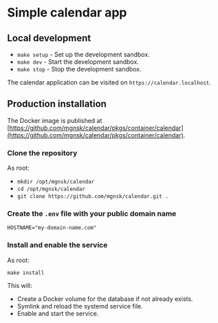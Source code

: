 # Simple calendar app

## Local development

- `make setup` - Set up the development sandbox.
- `make dev` - Start the development sandbox.
- `make stop` - Stop the development sandbox.

The calendar application can be visited on `https://calendar.localhost`.

## Production installation

The Docker image is published at [https://github.com/mgnsk/calendar/pkgs/container/calendar](https://github.com/mgnsk/calendar/pkgs/container/calendar).

### Clone the repository

As root:

- `mkdir /opt/mgnsk/calendar`
- `cd /opt/mgnsk/calendar`
- `git clone https://github.com/mgnsk/calendar.git .`

### Create the `.env` file with your public domain name

```env
HOSTNAME="my-domain-name.com"
```

### Install and enable the service

As root:

`make install`

This will:

- Create a Docker volume for the database if not already exists.
- Symlink and reload the systemd service file.
- Enable and start the service.
